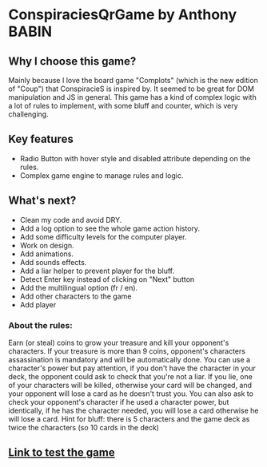 # ConspiraciesQrGame by Anthony BABIN

## Why I choose this game?

Mainly because I love the board game "Complots" (which is the new edition of "Coup") that ConspiracieS is inspired by.
It seemed to be great for DOM manipulation and JS in general.
This game has a kind of complex logic with a lot of rules to implement, with some bluff and counter, which is very challenging.

## Key features

- Radio Button with hover style and disabled attribute depending on the rules.
- Complex game engine to manage rules and logic.

## What's next?

- Clean my code and avoid DRY.
- Add a log option to see the whole game action history.
- Add some difficulty levels for the computer player.
- Work on design.
- Add animations.
- Add sounds effects.
- Add a liar helper to prevent player for the bluff.
- Detect Enter key instead of clicking on "Next" button
- Add the multilingual option (fr / en).
- Add other characters to the game
- Add player

### About the rules:

Earn (or steal) coins to grow your treasure and kill your opponent's characters.
If your treasure is more than 9 coins, opponent's characters assassination is mandatory and will be automatically done.
You can use a character's power but pay attention, if you don't have the character in your deck, the opponent could ask to check that you're not a liar. If you lie, one of your characters will be killed, otherwise your card will be changed, and your opponent will lose a card as he doesn't trust you.
You can also ask to check your opponent's character if he used a character power, but identically, if he has the character needed, you will lose a card otherwise he will lose a card.
Hint for bluff: there is 5 characters and the game deck as twice the characters (so 10 cards in the deck)

## [Link to test the game](https://anthobab.github.io/ConspiraciesQrGame/)
